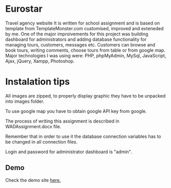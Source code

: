 # Eurostar
Travel agency website
It is written for school assignment and is based on template from TemplateMonster.com customised, improved and exteneded by me. One of the major improivements for this project was building dashboard for administrators and adding database functionality for managing tours, customers, messages etc. Customers can browse  and book tours, writing comments, choose tours from table or from google map. Major technologies I was using were: PHP, phpMyAdmin, MySql, JavaScript, Ajax, jQuery, Xampp, Photoshop.

# Instalation tips

All images are zipped, to properly display graphic they have to be unpacked into images folder.

To use google map you have to obtain google API key from google.

The process of writing this assignment is described in WADAssignment.docx file.

Remember that in order to use it the database connection variables has to be changed in all connection files.

Login and password for administrator dashboard is "admin".

## Demo
Check the demo site [here.](https://wojtek78.000webhostapp.com/index.html)

